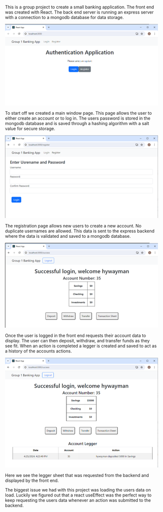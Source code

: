 This is a group project to create a small banking application. The front end was created with React. The back end server is running an express server with a connection to a mongodb database for data storage.

![MainMenu page](MainMenu.PNG)

To start off we created a main window page. This page allows the user to either create an account or to log in. The users password is stored in the mongodb database and is saved through a hashing algorithm with a salt value for secure storage.

![Register page](RegisterPage.PNG)

The registration page allows new users to create a new account. No duplicate usernames are allowed. This data is sent to the express backend where the data is validated and saved to a mongodb database.

![User logged in page](UserLoggedInPage.PNG)

Once the user is logged in the front end requests their account data to display. The user can then deposit, withdraw, and transfer funds as they see fit. When an action is completed a legger is created and saved to act as a history of the accounts actions.

![Legger Sheet page](LeggerSheet.PNG)

Here we see the legger sheet that was requested from the backend and displayed by the front end.

The biggest issue we had with this project was loading the users data on load. Luckily we figured out that a react useEffect was the perfect way to keep requesting the users data whenever an action was submitted to the backend.
